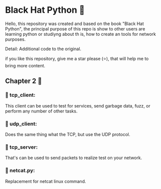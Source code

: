 # Black Hat Python :tophat:
Hello, this repository was created and based on the book "Black Hat Python", the principal purpose of this repo is show to other users are learning python or studiyng about th
is, how to create an tools for network purposes.

Detail: Additional code to the original.

if you like this repository, give me a star please (:star:), that will help me to bring more content.


## Chapter 2 :open_book:
### :pushpin: tcp_client:
This client can be used to test for services, send garbage data, fuzz, or perform any number of other tasks.

### :pushpin: udp_client:
Does the same thing what the TCP, but use the UDP protocol.

### :pushpin: tcp_server:
That's can be used to send packets to realize test on your network.

### :pushpin: netcat.py:
Replacement for netcat linux command.
